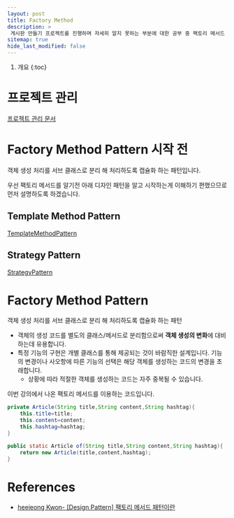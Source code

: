 ```yaml
---
layout: post
title: Factory Method 
description: >
 게시판 만들기 프로젝트를 진행하며 자세히 알지 못하는 부분에 대한 공부 중 팩토리 메서드 대한 공부 내용
sitemap: true
hide_last_modified: false
---
```


1. 개요
{:toc}

# 프로젝트 관리
[프로젝트 관리 문서](https://docs.google.com/spreadsheets/d/1xxuP3eXVIsYP-Pe4pwDcvYthXhtYNUvVXXgRPU3XWqw/edit?usp=sharing)



# Factory Method Pattern 시작 전

객체 생성 처리를 서브 클래스로 분리 해 처리하도록 캡슐화 하는 패턴입니다.

우선 팩토리 메서드를 알기전 아래 디자인 패턴을 알고 시작하는게 이해하기 편했으므로 먼저 설명하도록 하겠습니다.

## Template Method Pattern

[TemplateMethodPattern](/reference/2022-07-10-TemplateMethod)

## Strategy Pattern

[StrategyPattern](/reference/2022-07-19-StrategyPattern)

# Factory Method Pattern

객체 생성 처리를 서브 클래스로 분리 해 처리하도록 캡슐화 하는 패턴
- 객체의 생성 코드를 별도의 클래스/메서드로 분리함으로써 **객체 생성의 변화**에 대비하는데 유용합니다.
- 특정 기능의 구현은 개별 클래스를 통해 제공되는 것이 바람직한 설계입니다. 기능의 변경이나 사오항에 따른 기능의 선택은 해당 객체를 생성하는
코드의 변경을 초래합니다.
  - 상황에 따라 적절한 객체를 생성하는 코드는 자주 중복될 수 있습니다.


이번 강의에서 나온 팩토리 메서드를 이용하는 코드입니다.

```java
private Article(String title,String content,String hashtag){
    this.title=title;
    this.content=content;
    this.hashtag=hashtag;
}

public static Article of(String title,String content,String hashtag){
    return new Article(title,content,hashtag);
}
```

# References
- [heejeong Kwon- [Design Pattern] 팩토리 메서드 패턴이란](https://gmlwjd9405.github.io/2018/08/07/factory-method-pattern.html)